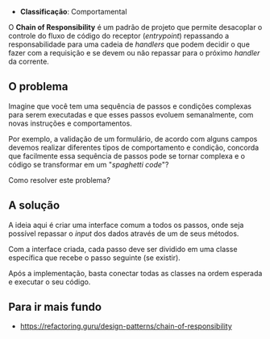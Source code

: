 - **Classificação**: Comportamental

O **Chain of Responsibility** é um padrão de projeto que permite desacoplar o controle do fluxo de código do receptor (_entrypoint_) repassando a responsabilidade para uma cadeia de _handlers_ que podem decidir o que fazer com a requisição e se devem ou não repassar para o próximo _handler_ da corrente.

## O problema

Imagine que você tem uma sequência de passos e condições complexas para serem executadas e que esses passos evoluem semanalmente, com novas instruções e comportamentos.

Por exemplo, a validação de um formulário, de acordo com alguns campos devemos realizar diferentes tipos de comportamento e condição, concorda que facilmente essa sequência de passos pode se tornar complexa e o código se transformar em um "_spaghetti code_"?

Como resolver este problema?

## A solução

A ideia aqui é criar uma interface comum a todos os passos, onde seja possível repassar o _input_ dos dados através de um de seus métodos.

Com a interface criada, cada passo deve ser dividido em uma classe específica que recebe o passo seguinte (se existir).

Após a implementação, basta conectar todas as classes na ordem esperada e executar o seu código.

## Para ir mais fundo

- <https://refactoring.guru/design-patterns/chain-of-responsibility>